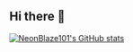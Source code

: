 ## Hi there 👋
[![NeonBlaze101's GitHub stats](https://github-readme-stats.vercel.app/api?username=NeonBlaze101)](https://github.com/anuraghazra/github-readme-stats)
<!--
**NeonBlaze101/NeonBlaze101** is a ✨ _special_ ✨ repository because its `README.md` (this file) appears on your GitHub profile.

Here are some ideas to get you started:

- 🔭 I’m currently working on ...
- 🌱 I’m currently learning ...
- 👯 I’m looking to collaborate on ...
- 🤔 I’m looking for help with ...
- 💬 Ask me about ...
- 📫 How to reach me: ...
- 😄 Pronouns: ...
- ⚡ Fun fact: ...
-->
